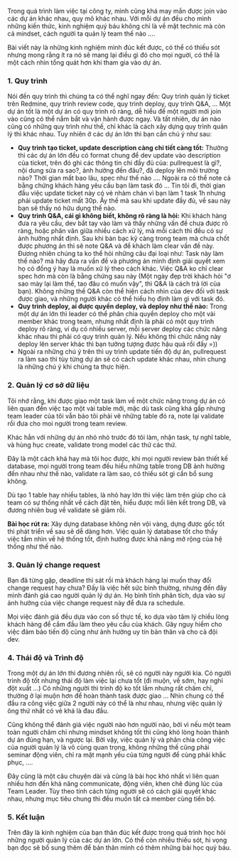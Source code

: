 Trong quá trình làm việc tại công ty, mình cũng khá may mắn được join vào các dự án khác nhau, quy mô khác nhau. Với mỗi dự án đều cho mình những kiến thức, kinh nghiệm quý báu không chỉ là về mặt technic mà còn cả mindset, cách người ta quản lý team thế nào ....

Bài viết này là những kinh nghiệm mình đúc kết được, có thể có thiếu sót nhưng mong rằng ít ra nó sẽ mang lại điều gì đó cho mọi nguời, có thể là một cách nhìn tổng quát hơn khi tham gia vào dự án.

### 1. Quy trình

Nói đến quy trình thì chúng ta có thể nghĩ ngay đến: Quy trình quản lý ticket trên Redmine, quy trình review code, quy trình deploy, quy trình Q&A, ... Một dự án tốt là một dự án có quy trình rõ ràng, dễ hiểu để một người mới join vào cũng có thể nắm bắt và vận hành được ngay. Và tất nhiên, dự án nào cũng có những quy trình như thế, chỉ khác là cách xây dựng quy trình quản lý thì khác nhau. Tuy nhiên ở các dự án lớn thì bạn cần chú ý như sau:


- **Quy trình tạo ticket, update description càng chi tiết càng tốt:** Thường thì các dự án lớn đều có format chung để dev update vào description của ticket, trên đó ghi các thông tin chi đầy đủ của: pullrequest là gì?, nội dung sửa ra sao?, ảnh hưởng đến đâu?, đã deploy lên môi trường nào? Thời gian mất bao lâu, spec như thế nào .... Ngoài ra có thể note cả bằng chứng khách hàng yêu cầu bạn làm task đó ... Tin tôi đi, thời gian đầu việc update ticket này có vẻ nhàm chán vì bạn làm 1 task 1h nhưng phải update ticket mất 30p. Ấy thế mà sau khi update đầy đủ, về sau này bạn sẽ thấy nó hữu dụng thế nào.
- **Quy trình Q&A, cái gì không biết, không rõ ràng là hỏi:** Khi khách hàng đưa ra yêu cầu, dev bắt tay vào làm và thấy những vấn đề chưa được rõ ràng, hoặc phân vân giữa nhiều cách xử lý, mà mỗi cách thì đều có sự ảnh hưởng nhất định. Sau khi bàn bạc kỹ càng trong team mà chưa chốt được phương án thì sẽ note Q&A và để khách làm clear vấn đề này. Đương nhiên chúng ta ko thể hỏi những câu đại loại như: Task này làm thế nào? mà hãy đưa ra vấn đề và phương án mình định giải quyết xem họ có đồng ý hay là muốn xử lý theo cách khác. Việc Q&A ko chỉ clear spec hơn mà còn là bằng chứng sau này (Một ngày đẹp trời khách hỏi "ơ sao mày lại làm thế, tao đâu có muốn vậy", thì Q&A là cách trả lời của bạn). Không những thế Q&A còn thể hiện cách nhìn của dev đối với task được giao, và những người khác có thể hiểu họ định làm gì với task đó.
- **Quy trình deploy, ai được quyền deploy, và deploy như thế nào:** Trong một dự án lớn thì leader có thể phân chia quyền deploy cho một vài member khác trong team, nhưng nhất định là phải có một quy trình deploy rõ ràng, ví dụ có nhiều server, mỗi server deploy các chức năng khác nhau thì phải có quy trình quản lý. Nếu không thì chức năng này deploy lên server khác thì bạn tưởng tượng được hậu quả rồi đấy =))
- Ngoài ra những chú ý trên thì uy trình update tiến độ dự án, pullrequest ra làm sao thì tùy từng dự án sẽ có cách update khác nhau, nhìn chung là những chú ý khi chúng ta thực hiện.

### 2. Quản lý cơ sở dữ liệu

Tôi nhớ rằng, khi được giao một task làm về một chức năng trong dự án có liên quan đến việc tạo một vài table mới, mặc dù task cũng khá gấp nhưng team leader của tôi vẫn bảo tôi phải vẽ những table đó ra, note lại validate rồi đưa cho moi người trong team review.

Khác hẳn với những dự án nhỏ nhỏ trước đó tôi làm, nhận task, tự nghĩ table, và hùng hục create, validate trong model các thứ các thứ. 

Đây là một cách khá hay mà tôi học được, khi mọi người review bản thiết kế database, mọi người trong team đều hiểu những table trong DB ảnh hưởng đến nhau như thế nào, validate ra làm sao, có thiếu sót gì cần bổ sung không. 

Dù tạo 1 table hay nhiều tables, là nhỏ hay lớn thì việc làm trên giúp cho cả team có sự thống nhất về cách đặt tên, hiểu được mối liên kết trong DB, và đương nhiên bug về validate sẽ giảm rồi.

**Bài học rút ra:** Xây dựng database không nên vội vàng, dựng được gốc tốt thì phát triển về sau sẽ dễ dàng hơn. Việc quản lý database tốt cho thấy việc tầm nhìn về hệ thống tốt, định hướng được khả năng mở rộng của hệ thống như thế nào.

### 3. Quản lý change request
Bạn đã từng gặp, deadline thì sát rồi mà khách hàng lại muốn thay đổi change request hay chưa? Đấy là việc hết sức bình thường, nhưng đến đây mình đánh giá cao người quản lý dự án. Họ bình tĩnh phân tích, dựa vào sự ảnh hưởng của việc change request này để đưa ra schedule.

Mọi việc đánh giá đều dựa vào con số thực tế, ko dựa vào tâm lý chiều lòng khách hàng để cắm đầu làm theo yêu cầu của khách. Gây nguy hiểm cho việc đảm bảo tiến độ cũng như ảnh hưởng uy tín bản thân và cho cả đội dev.

### 4. Thái độ và Trình độ

Trong một dự án lớn thì đương nhiên rồi, sẽ có người này người kia. Có người trình độ tốt nhưng thái độ làm việc lại chưa tốt (đi muộn, về sớm, hay nghỉ đột xuất ...) Có những người thì trình độ ko tốt lắm nhưng rất chăm chỉ, thường ở lại muộn hơn để hoàn thành task được giao ... Nhìn chung  có thể đầu ra công việc giữa 2 người này có thể là như nhau, nhưng việc quản lý ông thứ nhất có vẻ khá là đau đầu.

Cũng không thể đánh giá việc người nào hơn người nào, bởi vì nếu một team toàn người chăm chỉ nhưng mindset không tốt thì cũng khó lòng hoàn thành dự án đúng hạn, và ngược lại. Bởi vậy, việc quản lý và phân chia công việc của người quản lý là vô cùng quan trọng, không những thế cũng phải seminar động viên, chỉ ra mặt mạnh yếu của từng người để cùng phải khắc phục, .... 

Đây cũng là một câu chuyện dài và cũng là bài học khó nhất vì liên quan nhiều hơn đến khả năng communicate, động viên, khen chê đúng lúc của Team Leader. Tùy theo tính cách từng người sẽ có cách giải quyết khác nhau, nhưng mục tiêu chung thì đều muốn tất cả member cùng tiến bộ.

### 5. Kết luận

Trên đây là kinh nghiệm của bạn thân đúc kết được trong quá trình học hỏi những người quản lý của các dự án lớn. Có thể còn nhiều thiếu sót, hi vọng bạn đọc sẽ bổ sung thêm để bản thân mình có thêm những bài học quý báu.